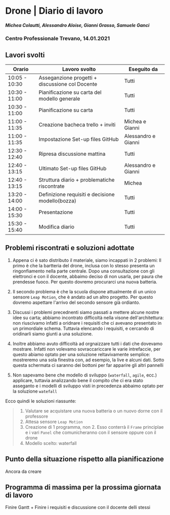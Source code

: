 # Drone | Diario di lavoro
##### Michea Colautti, Alessandro Aloise, Gianni Grasso, Samuele Ganci
### Centro Professionale Trevano, 14.01.2021

## Lavori svolti


|Orario        |Lavoro svolto                                     |Eseguito da        |
|--------------|------------------------------------------------- |-------------------|
|10:05 - 10:30 | Asseganzione progetti + discussione col Docente  |Tutti              |
|10:30 - 11:00 | Pianificazione su carta del modello generale     |Tutti              |
|10:30 - 11:00 | Pianificazione su carta                          |Tutti              |
|11:00 - 11:35 | Creazione bacheca trello + inviti                |Michea e Gianni    |
|11:00 - 11:35 | Impostazione Set-up files GitHub                 |Alessandro e Gianni|
|12:30 - 12:40 | Ripresa discussione mattina                      |Tutti              |
|12:40 - 13:15 | Ultimato Set-up files GitHub                     |Alessandro e Gianni|
|12:40 - 13:15 | Struttura diario + problematiche riscontrate     |Michea             |
|13:20 - 14:00 | Definizione requisiti  e decisione modello(bozza)|Tutti              |
|14:00 - 15:30 | Presentazione 			                          |Tutti              |
|15:30 - 15:40 | Modifica diario 			                          |Tutti              |


##  Problemi riscontrati e soluzioni adottate
1.	Appena ci è sato distributo il materiale, siamo incappati in 2 problemi:
Il primo è che la bartteria del drone, inclusa con lo stesso presenta un ringonfiamento nella parte centrale. Dopo una consultazione con gli elettronci e con il docente, abbaimo deciso di non usarla, per paura che prendesse fuoco. Per questo dovremo procurarci una nuova batteria.

2.	Il secondo problema è che la scuola dispone attualmente di un unico sensore `Leap Motion`, che è andato ad un altro progetto. Per questo dovremo aspettare l'arrivo del secondo sensore già ordianto.


3. Discussi i problemi precednenti siamo passati a mettere alcune nostre idee su carta; abbiamo incontrato difficoltà nella visone dell'architettura: non riuscivamo infatti a oridnare i requisiti che ci avevano presentato in un primordiale schema. Tuttavia elencando i requisiti, e cercando di oridinarli siamo giunti a una soluzione.

4.	Inoltre abbiamo avuto difficoltà ad orgnaizzare tutti i dati che dovevamo mostrare. Infatti non volevamo sovraccariccare le varie intrefaccie, per questo abiamo optato per una soluzione reltavivamente semplice: mostreremo una sola finestra con, ad esempio, la live e alcuni dati. Sotto questa schermata ci saranno dei bottoni per far apparire gli altri pannelli

5. Non sapevamo bene che modello di sviluppo (`waterfall`, `agile`, ecc.) applicare, tuttavia analizzando bene il compito che ci era stato asseganto e i modelli di sviluppo visti in precedenza abbaimo optato per la soluzione `watefall`

Ecco quindi le soluzioni riassunte:

> 1.	Valutare se acquistare una nuova batteria o un nuovo dorne con il professore
> 2.	Attesa sensore `Leap Motion`
> 3.	Creazione di 1 programma, non 2. Esso conterrà il `Frame` principlae e i vari `Panel` che comunicheranno con il sensore oppure con il drone
> 4.	Modello scelto: waterfall



##  Punto della situazione rispetto alla pianificazione
Ancora da creare

## Programma di massima per la prossima giornata di lavoro
Finire Gantt + Finire i requisiti e discussione con il docente delli stessi
